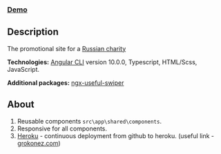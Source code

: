 ### [Demo](https://app-hrupkie.herokuapp.com/)

## Description  
The promotional site for a [Russian charity](https://hrupkie.ru/)    

**Technologies:** 
[Angular CLI](https://github.com/angular/angular-cli) version 10.0.0, Typescript, HTML/Scss, JavaScript.  

**Additional packages:** [ngx-useful-swiper](https://github.com/jaychase/angular2-useful-swiper)

## About
1. Reusable components `src\app\shared\components`.
1. Responsive for all components. 
1. [Heroku](https://www.heroku.com/home) - continuous deployment from github to heroku. 
(useful link - [grokonez.com](https://grokonez.com/frontend/angular/angular-deployment/how-to-deploy-angular-application-on-heroku-hosting-with-git-repository))
